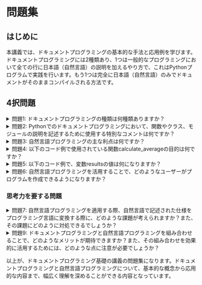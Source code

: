 # 問題集

<a id="introduction"></a>

## はじめに

本講義では、ドキュメントプログラミングの基本的な手法と応用例を学びます。ドキュメントプログラミングには2種類あり、1つは一般的なプログラミングにおいて全ての行に日本語（自然言語）の説明を加えるやり方で、これはPythonプログラムで実践を行います。もう1つは完全に日本語（自然言語）のみでドキュメントがそのままコンパイルされる方法です。

<a id="quiz"></a>

## 4択問題

<details>
<summary>問題1: ドキュメントプログラミングの種類は何種類ありますか？</summary>

- a. 1種類
- b. 2種類
- c. 3種類
- d. 4種類

<details>
<summary>回答と解説</summary>

回答: b. 2種類

講義概要によると、ドキュメントプログラミングには2種類あると述べられています。1つは一般的なプログラミングにおいて全ての行に日本語（自然言語）の説明を加えるやり方、もう1つは完全に日本語（自然言語）のみでドキュメントがそのままコンパイルされる方法です。
</details>
</details>

<details>

<summary>問題2: Pythonでのドキュメントプログラミングにおいて、関数やクラス、モジュールの説明を記述するために使用する特別なコメントは何ですか？</summary>

- a. comment

- b. description

- c. docstring

- d. annotation

<details>

<summary>回答と解説</summary>

回答: c. docstring

講義資料によると、Pythonではdocstringと呼ばれる特別なコメントを使用して、関数やクラス、モジュールの説明を記述することができると述べられています。docstringは関数やクラスの定義直後に記述し、トリプルクォート（"""）で囲みます。

</details>

</details>

<details>

<summary>問題3: 自然言語プログラミングの主な利点は何ですか？</summary>

- a. プログラムの実行速度が向上する

- b. プログラミングの知識がなくても、ドキュメントを記述できる

- c. プログラムのファイルサイズが小さくなる

- d. プログラムのメモリ使用量が減る

<details>

<summary>回答と解説</summary>

回答: b. プログラミングの知識がなくても、ドキュメントを記述できる

講義資料によると、自然言語プログラミングの主な利点は、プログラミングの知識がなくても、ドキュメントを記述できることであると述べられています。これにより、ドメイン専門家やエンドユーザーが直接プログラムを作成できるようになります。

</details>

</details>

<details>

<summary>問題4: 以下のコード例で使用されている関数calculate_averageの目的は何ですか？</summary>

```python
def calculate_average(scores):
    total = 0
    
    for score in scores:
        total += score
    
    count = len(scores)
    
    average = total / count
    
    return average
```

- a. リスト内の最大値を計算する

- b. リスト内の最小値を計算する

- c. リスト内の要素の合計値を計算する

- d. リスト内の要素の平均値を計算する

<details>

<summary>回答と解説</summary>

回答: d. リスト内の要素の平均値を計算する

コード例では、calculate_average関数は引数として与えられたscoresリスト内の要素の平均値を計算しています。関数内では、リスト内の各要素をループ処理で合計値に加算し、最後に合計値をリストの要素数で割ることで平均値を計算しています。

</details>

</details>

<details>

<summary>問題5: 以下のコード例で、変数resultsの値は何になりますか？</summary>

```python
def classify_number(number):
    if number > 100:
        return '特大です'
    elif number > 0:
        return '正の数です'
    elif number < 0:
        return '負の数です'
    else:
        return 'ゼロです'

test_numbers = [200, 10, -5, 0]
results = [classify_number(num) for num in test_numbers]
```

- a. [200, 10, -5, 0]

- b. ['特大です', '正の数です', '負の数です', 'ゼロです']

- c. ['正の数です', '正の数です', '負の数です', 'ゼロです']

- d. ['特大です', '正の数です', '負の数です', '正の数です']

<details>

<summary>回答と解説</summary>

回答: b. ['特大です', '正の数です', '負の数です', 'ゼロです']

コード例では、test_numbersリスト内の各要素に対してclassify_number関数を適用し、その結果をresultsリストに格納しています。classify_number関数は、引数の数値を判定し、100より大きい場合は'特大です'、0より大きい場合は'正の数です'、0より小さい場合は'負の数です'、0の場合は'ゼロです'を返します。したがって、test_numbers内の各要素に対する判定結果が、resultsリストに格納されます。

</details>

</details>

<details>

<summary>問題6: 自然言語プログラミングを活用することで、どのようなユーザーがプログラムを作成できるようになりますか？</summary>

- a. プログラミングの知識がある経験豊富な開発者

- b. ドメインの専門知識を持つ専門家やエンドユーザー

- c. デザインの知識を持つデザイナー

- d. ネットワークの知識を持つネットワークエンジニア

<details>

<summary>回答と解説</summary>

回答: b. ドメインの専門知識を持つ専門家やエンドユーザー

講義資料によると、自然言語プログラミングを活用することで、プログラミングの知識がなくても、ドメインの専門家やエンドユーザーが直接プログラムを作成できるようになります。自然言語プログラミングでは、自然言語のみを使用してプログラムを記述するため、プログラミングの知識がなくても、ドメインの知識を持つ専門家やエンドユーザーがプログラムを作成できます。

</details>

</details>

### 思考力を要する問題


<details>

<summary>問題7: 自然言語プログラミングを適用する際、自然言語で記述された仕様をプログラミング言語に変換する際に、どのような課題が考えられますか？また、その課題にどのように対処できるでしょうか？</summary>

<details>

<summary>解答例</summary>

自然言語プログラミングを適用する際、自然言語で記述された仕様をプログラミング言語に変換する際に、以下のような課題が考えられます：

1. 自然言語の曖昧性：自然言語は本質的に曖昧性を含んでいます。同じ意味を表す表現でも、複数の言い回しがあったり、文脈によって解釈が変わったりします。この曖昧性により、意図したプログラムコードが生成されない可能性があります。

2. 専門用語の解釈：プログラミングには専門用語が多数存在します。自然言語で記述された仕様の中に専門用語が含まれている場合、それらを正しくプログラミング言語の要素に変換する必要があります。

3. 構文の違い：自然言語とプログラミング言語では構文が大きく異なります。自然言語で記述された仕様を、プログラミング言語の構文に適切に変換する必要があります。

4. 論理の表現：プログラミングでは、条件分岐や繰り返しなどの論理的な処理が重要です。自然言語で記述された仕様の中から、これらの論理的な処理を適切に抽出し、プログラミング言語で表現する必要があります。

これらの課題に対処するためには、以下のような方法が考えられます：

1. 自然言語処理技術の活用：自然言語処理技術を活用することで、自然言語の曖昧性を解消し、より正確にプログラミング言語に変換できます。これには、構文解析、意味解析、文脈解析などの技術が含まれます。

2. ドメイン特化言語の使用：特定のドメインに特化した自然言語（ドメイン特化言語）を使用することで、曖昧性を減らし、専門用語の解釈を容易にすることができます。

3. 仕様のテンプレート化：自然言語で記述された仕様のテンプレートを用意し、そのテンプレートに沿って仕様を記述するようにします。これにより、構文の違いによる問題を軽減できます。

4. 仕様の段階的な詳細化：自然言語で記述された仕様を、段階的に詳細化していくようにします。初めは大まかな仕様を記述し、徐々に詳細な仕様を追加していきます。これにより、論理の表現を適切に行うことができます。

5. 人間の介入：完全に自動化するのではなく、自然言語処理による変換結果を人間が確認し、必要に応じて修正を行うようにします。これにより、変換の精度を高めることができます。

</details>

</details>

<details>

<summary>問題9: ドキュメントプログラミングと自然言語プログラミングを組み合わせることで、どのようなメリットが期待できますか？また、その組み合わせを効果的に活用するためには、どのような点に注意が必要でしょうか？</summary>

<details>

<summary>解答例</summary>

ドキュメントプログラミングと自然言語プログラミングを組み合わせることで、以下のようなメリットが期待できます：

1. プログラムの可読性と保守性の向上：ドキュメントプログラミングにより、コードの可読性と保守性が向上します。これに加えて、自然言語プログラミングを活用することで、プログラミングの知識がない人でもプログラムの仕様を理解しやすくなります。

2. コミュニケーションの円滑化：ドキュメントプログラミングと自然言語プログラミングを組み合わせることで、開発者とドメイン専門家やエンドユーザー間のコミュニケーションが円滑になります。自然言語で記述された仕様をもとに、開発者がドキュメントプログラミングを適用することで、両者の理解の齟齬を減らすことができます。

3. 開発の効率化：自然言語プログラミングにより、ドメイン専門家やエンドユーザーが直接プログラムの仕様を記述できるようになります。これにより、開発者はその仕様をもとにドキュメントプログラミングを適用することで、効率的にプログラムを開発できます。

4. 要求の明確化：自然言語プログラミングにより、ドメイン専門家やエンドユーザーが要求を明確に記述できるようになります。これにより、開発者はその要求をドキュメントプログラミングに反映することで、要求の漏れや誤解を防ぐことができます。

ドキュメントプログラミングと自然言語プログラミングを組み合わせを効果的に活用するためには、以下のような点に注意が必要です：

1. 自然言語の品質の確保：自然言語プログラミングでは、自然言語で記述された仕様の品質が重要です。曖昧な表現や不正確な記述は、プログラムの品質低下につながります。仕様の品質を確保するためのガイドラインを設定し、レビューを行うことが重要です。

2. ドキュメントプログラミ ングのベストプラクティスの適用：ドキュメントプログラミングでは、コメントや説明文の品質が重要です。自然言語プログラミングで生成された仕様をもとにドキュメントプログラミングを適用する際は、ベストプラクティスに従ってコメントや説明文を記述する必要があります。

3. 両者の整合性の維持：自然言語プログラミングで記述された仕様と、ドキュメントプログラミングで記述されたコードの整合性を維持することが重要です。仕様の変更に合わせてコードを更新し、コードの変更に合わせて仕様を更新するなど、両者の同期を取る必要があります。

4. 適切なツールの活用：自然言語プログラミングとドキュメントプログラミングを効果的に組み合わせるためには、適切なツールの活用が重要です。自然言語処理ツール、コード生成ツール、ドキュメント生成ツールなどを活用することで、作業の効率化と品質の向上が期待できます。

5. 教育とトレーニング：自然言語プログラミングとドキュメントプログラミングを組み合わせるためには、開発者だけでなく、ドメイン専門家やエンドユーザーに対しても教育とトレーニングが必要です。両者の役割や責任、コミュニケーションの方法などについて、十分な理解を得ることが重要です。

自然言語プログラミングとドキュメントプログラミングを適切に組み合わせることで、プログラムの品質向上、開発の効率化、コミュニケーションの円滑化など、様々なメリットが期待できます。一方で、両者の品質の確保、整合性の維持、適切なツールの活用、教育とトレーニングなどに注意を払う必要があります。これらの点に留意しながら、両者を効果的に組み合わせることが重要です。

</details>

</details>

以上が、ドキュメントプログラミング基礎の講義の問題集になります。ドキュメントプログラミングと自然言語プログラミングについて、基本的な概念から応用的な内容まで、幅広く理解を深めることができる内容となっています。